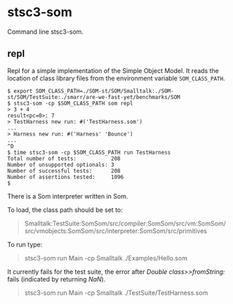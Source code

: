 # stsc3-som

Command line stsc3-som.

## repl

Repl for a simple implementation of the Simple Object Model.
It reads the location of class library files from the environment variable `SOM_CLASS_PATH`.

~~~~
$ export SOM_CLASS_PATH=./SOM-st/SOM/Smalltalk:./SOM-st/SOM/TestSuite:./smarr/are-we-fast-yet/benchmarks/SOM
$ stsc3-som -cp $SOM_CLASS_PATH som repl
> 3 + 4
result<pc=0>: 7
> TestHarness new run: #('TestHarness.som')
...
> Harness new run: #('Harness' 'Bounce')
...
^D
$ time stsc3-som -cp $SOM_CLASS_PATH run TestHarness
Total number of tests:           208
Number of unsupported optionals: 3
Number of successful tests:      208
Number of assertions tested:     1096
$
~~~~

There is a Som interpreter written in Som.

To load, the class path should be set to:

> Smalltalk:TestSuite:SomSom/src/compiler:SomSom/src/vm:SomSom/src/vmobjects:SomSom/src/interpreter:SomSom/src/primitives

To run type:

> stsc3-som run Main -cp Smalltalk ./Examples/Hello.som

It currently fails for the test suite, the error after _Double class>>fromString:_ fails (indicated by returning _NaN_).

> stsc3-som run Main -cp Smalltalk ./TestSuite/TestHarness.som

